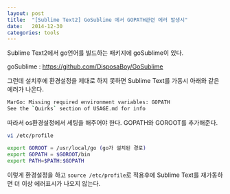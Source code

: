 ```yaml
---
layout: post
title:  "[Sublime Text2] GoSublime 에서 GOPATH관련 에러 발생시"
date:   2014-12-30
categories: tools
---
```


Sublime Text2에서 go언어를 빌드하는 패키지에 goSublime이 있다.  


goSublime : <https://github.com/DisposaBoy/GoSublime>

그런데 설치후에 환경설정을 제대로 하지 못하면 Sublime Text를 가동시 아래와 같은 에러가 나온다.

```bash
MarGo: Missing required environment variables: GOPATH
See the `Quirks` section of USAGE.md for info
```

따라서 os환경설정에서 세팅을 해주어야 한다. GOPATH와 GOROOT를 추가해준다.

```bash
vi /etc/profile
```

```bash
export GOROOT = /usr/local/go (go가 설치된 경로)
export GOPATH = $GOROOT/bin
export PATH=$PATH:$GOPATH
```

이렇게 환경설정을 하고 `source /etc/profile`로 적용후에 Sublime Text를 재가동하면 더 이상 에러표시가 나오지 않는다.
